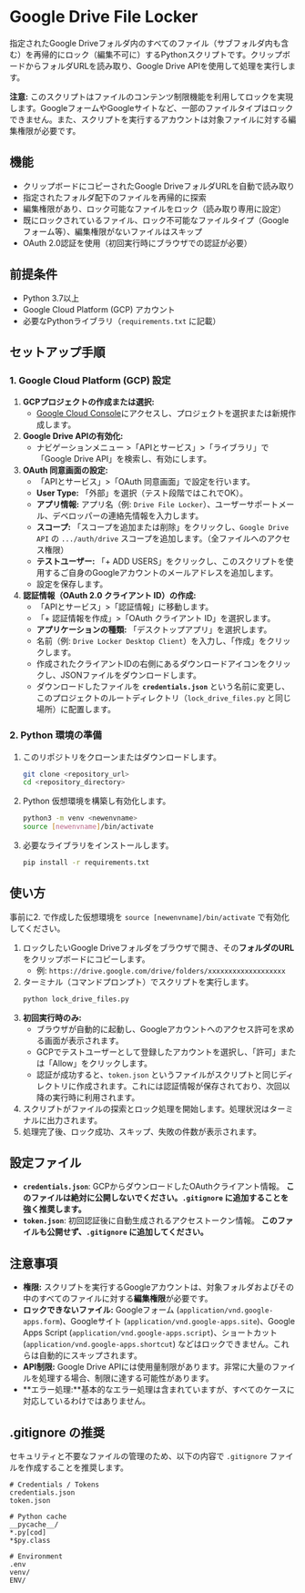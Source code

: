 # Google Drive File Locker

指定されたGoogle Driveフォルダ内のすべてのファイル（サブフォルダ内も含む）を再帰的にロック（編集不可に）するPythonスクリプトです。クリップボードからフォルダURLを読み取り、Google Drive APIを使用して処理を実行します。

**注意:** このスクリプトはファイルのコンテンツ制限機能を利用してロックを実現します。GoogleフォームやGoogleサイトなど、一部のファイルタイプはロックできません。また、スクリプトを実行するアカウントは対象ファイルに対する編集権限が必要です。

## 機能

* クリップボードにコピーされたGoogle DriveフォルダURLを自動で読み取り
* 指定されたフォルダ配下のファイルを再帰的に探索
* 編集権限があり、ロック可能なファイルをロック（読み取り専用に設定）
* 既にロックされているファイル、ロック不可能なファイルタイプ（Googleフォーム等）、編集権限がないファイルはスキップ
* OAuth 2.0認証を使用（初回実行時にブラウザでの認証が必要）

## 前提条件

* Python 3.7以上
* Google Cloud Platform (GCP) アカウント
* 必要なPythonライブラリ（`requirements.txt` に記載）

## セットアップ手順

### 1. Google Cloud Platform (GCP) 設定

1.  **GCPプロジェクトの作成または選択:**
    * [Google Cloud Console](https://console.cloud.google.com/)にアクセスし、プロジェクトを選択または新規作成します。
2.  **Google Drive APIの有効化:**
    * ナビゲーションメニュー >「APIとサービス」>「ライブラリ」で「Google Drive API」を検索し、有効にします。
3.  **OAuth 同意画面の設定:**
    * 「APIとサービス」>「OAuth 同意画面」で設定を行います。
    * **User Type:** 「外部」を選択（テスト段階ではこれでOK）。
    * **アプリ情報:** アプリ名（例: `Drive File Locker`）、ユーザーサポートメール、デベロッパーの連絡先情報を入力します。
    * **スコープ:** 「スコープを追加または削除」をクリックし、`Google Drive API` の `.../auth/drive` スコープを追加します。（全ファイルへのアクセス権限）
    * **テストユーザー:** 「+ ADD USERS」をクリックし、このスクリプトを使用するご自身のGoogleアカウントのメールアドレスを追加します。
    * 設定を保存します。
4.  **認証情報（OAuth 2.0 クライアント ID）の作成:**
    * 「APIとサービス」>「認証情報」に移動します。
    * 「+ 認証情報を作成」>「OAuth クライアント ID」を選択します。
    * **アプリケーションの種類:** 「デスクトップアプリ」を選択します。
    * 名前（例: `Drive Locker Desktop Client`）を入力し、「作成」をクリックします。
    * 作成されたクライアントIDの右側にあるダウンロードアイコンをクリックし、JSONファイルをダウンロードします。
    * ダウンロードしたファイルを **`credentials.json`** という名前に変更し、このプロジェクトのルートディレクトリ（`lock_drive_files.py` と同じ場所）に配置します。

### 2. Python 環境の準備

1.  このリポジトリをクローンまたはダウンロードします。
    ```bash
    git clone <repository_url>
    cd <repository_directory>
    ```
2.  Python 仮想環境を構築し有効化します。
    ```bash
    python3 -m venv <newenvname>
    source [newenvname]/bin/activate
    ```
3.  必要なライブラリをインストールします。
    ```bash
    pip install -r requirements.txt
    ```

## 使い方
事前に2. で作成した仮想環境を `source [newenvname]/bin/activate` で有効化してください。

1.  ロックしたいGoogle Driveフォルダをブラウザで開き、その**フォルダのURL**をクリップボードにコピーします。
    * 例: `https://drive.google.com/drive/folders/xxxxxxxxxxxxxxxxxxx`
2.  ターミナル（コマンドプロンプト）でスクリプトを実行します。
    ```bash
    python lock_drive_files.py
    ```
3.  **初回実行時のみ:**
    * ブラウザが自動的に起動し、Googleアカウントへのアクセス許可を求める画面が表示されます。
    * GCPでテストユーザーとして登録したアカウントを選択し、「許可」または「Allow」をクリックします。
    * 認証が成功すると、`token.json` というファイルがスクリプトと同じディレクトリに作成されます。これには認証情報が保存されており、次回以降の実行時に利用されます。
4.  スクリプトがファイルの探索とロック処理を開始します。処理状況はターミナルに出力されます。
5.  処理完了後、ロック成功、スキップ、失敗の件数が表示されます。

## 設定ファイル

* **`credentials.json`**: GCPからダウンロードしたOAuthクライアント情報。 **このファイルは絶対に公開しないでください。`.gitignore` に追加することを強く推奨します。**
* **`token.json`**: 初回認証後に自動生成されるアクセストークン情報。 **このファイルも公開せず、`.gitignore` に追加してください。**

## 注意事項

* **権限:** スクリプトを実行するGoogleアカウントは、対象フォルダおよびその中のすべてのファイルに対する**編集権限**が必要です。
* **ロックできないファイル:** Googleフォーム (`application/vnd.google-apps.form`)、Googleサイト (`application/vnd.google-apps.site`)、Google Apps Script (`application/vnd.google-apps.script`)、ショートカット (`application/vnd.google-apps.shortcut`) などはロックできません。これらは自動的にスキップされます。
* **API制限:** Google Drive APIには使用量制限があります。非常に大量のファイルを処理する場合、制限に達する可能性があります。
* **エラー処理:**基本的なエラー処理は含まれていますが、すべてのケースに対応しているわけではありません。

## .gitignore の推奨

セキュリティと不要なファイルの管理のため、以下の内容で `.gitignore` ファイルを作成することを推奨します。

```gitignore
# Credentials / Tokens
credentials.json
token.json

# Python cache
__pycache__/
*.py[cod]
*$py.class

# Environment
.env
venv/
ENV/